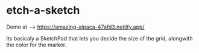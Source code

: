 # etch-a-sketch

Demo at -->  https://amazing-alpaca-47afd3.netlify.app/

Its basicaly a SketchPad that lets you decide the size of the grid, alongwith the color for the marker. 
